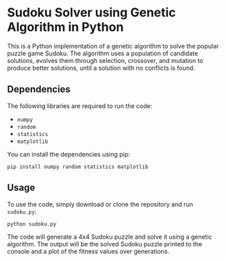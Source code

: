 
# Sudoku Solver using Genetic Algorithm in Python

This is a Python implementation of a genetic algorithm to solve the popular puzzle game Sudoku. The algorithm uses a population of candidate solutions, evolves them through selection, crossover, and mutation to produce better solutions, until a solution with no conflicts is found.


## Dependencies

The following libraries are required to run the code:

- `numpy`
- `random`
- `statistics`
- `matplotlib`

You can install the dependencies using pip:

```
pip install numpy random statistics matplotlib
```


## Usage

To use the code, simply download or clone the repository and run `sudoku.py`:

```
python sudoku.py
```

The code will generate a 4x4 Sudoku puzzle and solve it using a genetic algorithm. The output will be the solved Sudoku puzzle printed to the console and a plot of the fitness values over generations.
